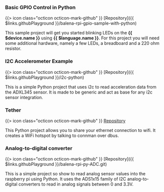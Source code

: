 ### Basic GPIO Control in Python

{{> icon class="octicon octicon-mark-github" }}
[Repository]({{ $links.githubPlayground }}/balena-rpi-gpio-sample-with-python)

This sample project will get you started blinking LEDs on the **{{ $device.name }}** using **{{ $language.name }}**. For this project you will need some additional hardware, namely a few LEDs, a breadboard and a 220 ohm resistor.

### I2C Accelerometer Example

{{> icon class="octicon octicon-mark-github" }}
[Repository]({{ $links.githubPlayground }}/i2c-python)

This is a simple Python project that uses i2c to read acceleration data from the ADXL345 sensor. It is made to be generic and act as base for any i2c sensor integration.

### Tether

{{> icon class="octicon octicon-mark-github" }}
[Repository](https://github.com/petrosagg/resin-tether)

This Python project allows you to share your ethernet connection to wifi. It creates a WiFi hotspot by talking to connman over dbus.

### Analog-to-digital converter

{{> icon class="octicon octicon-mark-github" }}
[Repository]({{ $links.githubPlayground }}/balena-rpi-py-ADC.git)

This is a simple project so show to read analog sensor values into the raspberry pi using Python. It uses the ADS1x15 family of I2C analog-to-digital converters to read in analog signals between 0 and 3.3V.
